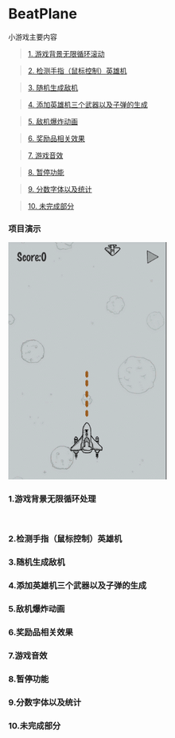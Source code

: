 # BeatPlane
  小游戏主要内容
  
> [1. 游戏背景无限循环滚动](https://github.com/Qsr9504/BeatPlane#1游戏背景无限循环处理) 

> [2. 检测手指（鼠标控制）英雄机]() 

> [3. 随机生成敌机]() 

> [4. 添加英雄机三个武器以及子弹的生成]() 

> [5. 敌机爆炸动画]() 

> [6. 奖励品相关效果]() 

> [7. 游戏音效]() 

> [8. 暂停功能]() 

> [9. 分数字体以及统计]()

> [10. 未完成部分]()


### 项目演示
  ![游戏演示](https://github.com/Qsr9504/BeatPlane/blob/master/gif/demo.gif) 
   
### 1.游戏背景无限循环处理
```java
  
```
### 2.检测手指（鼠标控制）英雄机
### 3.随机生成敌机
### 4.添加英雄机三个武器以及子弹的生成
### 5.敌机爆炸动画
### 6.奖励品相关效果
### 7.游戏音效
### 8.暂停功能
### 9.分数字体以及统计
### 10.未完成部分
